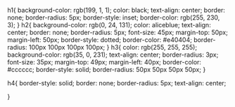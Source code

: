 h1{
    background-color: rgb(199, 1, 1);
    color: black;
    text-align: center;
    border: none;
    border-radius: 5px;
    border-style: inset;
    border-color: rgb(255, 230, 3);
}
h2{
    background-color: rgb(0, 24, 131);
    color: aliceblue;
    text-align: center;
    border: none;
    border-radius: 5px;
    font-size: 45px;
    margin-top: 50px;
    margin-left: 50px;
    border-style: dotted;
    border-color: #e40404;
    border-radius: 100px 100px 100px 100px;
}
h3{
    color: rgb(255, 255, 255);
    background-color: rgb(35, 0, 231);
    text-align: center;
    border-radius: 3px;
    font-size: 35px;
    margin-top: 49px;
    margin-left: 40px;
    border-color: #cccccc;
    border-style: solid;
    border-radius: 50px 50px 50px 50px;
}

h4{
    border-style: solid;
    border: none;
    border-radius: 5px;
    text-align: center;

}
